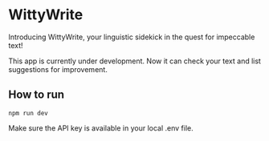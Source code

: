 # WittyWrite

Introducing WittyWrite, your linguistic sidekick in the quest for impeccable text!

This app is currently under development. Now it can check your text and list suggestions for improvement.

## How to run

`npm run dev`

Make sure the API key is available in your local .env file.
